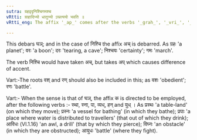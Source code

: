 ```yaml
---
sutra: ग्रहवृदृनिश्चिगमश्च
vRtti: ग्राहादिभ्यो धातुभ्यो ऽप्प्रत्ययो भवति ॥
vRtti_eng: The affix '_ap_' comes after the verbs '_grah_', '_vri_', '_dri_', '_nischi_' and '_gam_'.

---
```

This debars घञ्; and in the case of निश्चि the affix अच् is debarred. As ग्रहः 'a planet'; वरः 'a boon'; दरः 'tearing, a cave'; निश्चयः 'certainty'; गमः 'march'.

The verb निश्चि would have taken अच्, but takes अप् which causes difference of accent.

Vart:-The roots वश् and रण् should also be included in this; as वशः 'obedient'; रणः 'battle'.

Vart:- When the sense is that of घञ्, the affix क is directed to be employed, after the following verbs :- स्था, स्ना, पा, व्यध्, हन् and युध् । As प्रस्थः 'a table-land' (on which they move); प्रस्नः 'a vessel for bathing' (in which they bathe); प्रपाः 'a place where water is distributed to travellers' (that out of which they drink); आविधः (VI.1.16) 'an awl, a drill' (that by which they pierce); विघ्नः 'an obstacle' (in which they are obstructed); आयुधः 'battle' (where they fight).